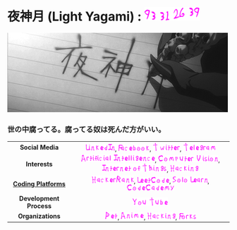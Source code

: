 # 夜神月 (Light Yagami) : ![Lifespan](static/logo/LightYagamiLifespan.png)
![alt text](static/banner/YagamiLightName.gif)

### 世の中腐ってる。腐ってる奴は死んだ方がいい。
|     |     |
| :-: | :-: |
| <strong>Social Media</strong> | [![LinkedIn](static/logo/social_media/LinkedIn.png)](https://www.linkedin.com/in/ames0k0/), [![Facebook](static/logo/social_media/Facebook.png)](https://www.facebook.com/ames0k0), [![Twitter](static/logo/social_media/Twitter.png)](https://twitter.com/ames0k0), [![Telegram](static/logo/social_media/Telegram.png)](https://t.me/ames0k0) |
| <strong>Interests</strong> | [![Artificial Intelligence](static/logo/interests/Artificial-Intelligence.png)](https://en.wikipedia.org/wiki/Artificial_intelligence), [![Computer Vision](static/logo/interests/Computer-Vision.png)](https://en.wikipedia.org/wiki/Computer_vision), [![Internet of Things](static/logo/interests/Internet-of-Things.png)](https://en.wikipedia.org/wiki/Internet_of_things), [![Hacking](static/logo/interests/Hacking.png)](https://en.wikipedia.org/wiki/Hacker) |
| [<strong>Coding Platforms</strong>](https://github.com/ames0k0/LearnAndPractice) | [![HackerRank](static/logo/coding_platforms/HackerRank.png)](https://www.hackerrank.com/ames0k0), [![LeetCode](static/logo/coding_platforms/LeetCode.png)](https://leetcode.com/ames0k0/), [![SoloLearn](static/logo/coding_platforms/SoloLearn.png)](https://www.sololearn.com/profile/5227051), [![CodeCademy](static/logo/coding_platforms/CodeCademy.png)](https://www.codecademy.com/profiles/ames0k0) |
| <strong>Development Process</strong> | [![YouTube](static/logo/development_process/YouTube.png)](https://www.youtube.com/channel/UCKfm7aCx7tyGf2zjRIBRaqg) |
| <strong>Organizations</strong> | [![Pet](static/logo/repositories/Pet.png)](https://github.com/sh1chan), [![Anime](static/logo/repositories/Anime.png)](https://github.com/aintp3d0), [![Hacking](static/logo/interests/Hacking.png)](https://github.com/fr1ht), [![Forks](static/logo/repositories/Forks.png)](https://github.com/h2b7) |

<!--
Picture Generator:
  {
    https://fontmeme.com/de/death-note-schriftart/, {15, 20}, FF11FF, {None, Style-Wavy}
  }
Lifespan: https://deathnote.fandom.com/wiki/Lifespan
Quotes: https://japanoscope.com/light-yagami-quotes/
-->
